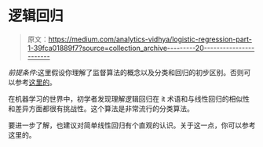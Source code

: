 # 逻辑回归

> 原文：<https://medium.com/analytics-vidhya/logistic-regression-part-1-39fca01889f7?source=collection_archive---------20----------------------->

*前提条件*:这里假设你理解了监督算法的概念以及分类和回归的初步区别。否则可以参考[这里的](/quick-code/regression-versus-classification-machine-learning-whats-the-difference-345c56dd15f7#:~:text=Regression%20and%20classification%20are%20categorized,umbrella%20of%20supervised%20machine%20learning.&text=The%20main%20difference%20between%20them,is%20categorical%20(or%20discrete).)。

在机器学习的世界中，初学者发现理解逻辑回归在 it 术语和与线性回归的相似性和差异方面都很有挑战性。这个算法是非常流行的分类算法。

要进一步了解，也建议对简单线性回归有个直观的认识。关于这一点，你可以参考这里的。